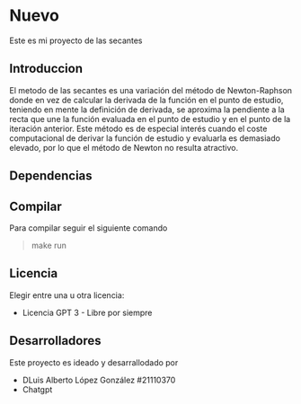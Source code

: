# Nuevo

Este es mi proyecto de las secantes

## Introduccion

El metodo de las secantes es una variación 
del método de Newton-Raphson donde en vez de 
calcular la derivada de la función en el punto
de estudio, teniendo en mente la definición de 
derivada, se aproxima la pendiente a la recta 
que une la función evaluada en el punto de estudio 
y en el punto de la iteración anterior. Este método 
es de especial interés cuando el coste computacional de 
derivar la función de estudio y evaluarla es 
demasiado elevado, por lo que el método de Newton no 
resulta atractivo.

## Dependencias


## Compilar

Para compilar seguir el siguiente comando

> make run

## Licencia
Elegir entre una u otra licencia:
- Licencia GPT 3 - Libre por siempre

## Desarrolladores 

Este proyecto es ideado y desarrallodado por 

- DLuis Alberto López González #21110370
- Chatgpt
